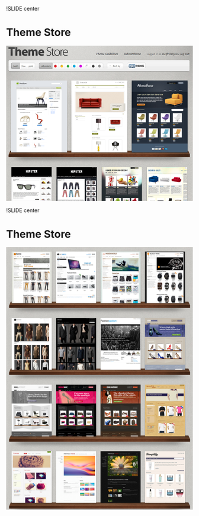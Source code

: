 !SLIDE center
# Theme Store #

![Theme Store](theme_store_1.png)

!SLIDE center
# Theme Store #

![Theme Store](theme_store_2.png)
